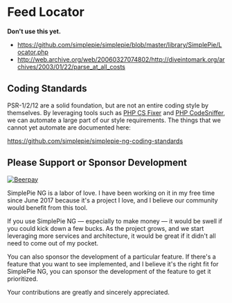 # Feed Locator

**Don't use this yet.**

* https://github.com/simplepie/simplepie/blob/master/library/SimplePie/Locator.php
* http://web.archive.org/web/20060327074802/http://diveintomark.org/archives/2003/01/22/parse_at_all_costs

## Coding Standards

PSR-1/2/12 are a solid foundation, but are not an entire coding style by themselves. By leveraging tools such as [PHP CS Fixer](http://cs.sensiolabs.org) and [PHP CodeSniffer](https://github.com/squizlabs/PHP_CodeSniffer), we can automate a large part of our style requirements. The things that we cannot yet automate are documented here:

<https://github.com/simplepie/simplepie-ng-coding-standards>

## Please Support or Sponsor Development

[![Beerpay](https://img.shields.io/beerpay/simplepie/simplepie-ng.svg?style=flat-square)](https://beerpay.io/simplepie/simplepie-ng)

SimplePie NG is a labor of love. I have been working on it in my free time since June 2017 because it's a project I love, and I believe our community would benefit from this tool.

If you use SimplePie NG — especially to make money — it would be swell if you could kick down a few bucks. As the project grows, and we start leveraging more services and architecture, it would be great if it didn't all need to come out of my pocket.

You can also sponsor the development of a particular feature. If there's a feature that you want to see implemented, and I believe it's the right fit for SimplePie NG, you can sponsor the development of the feature to get it prioritized.

Your contributions are greatly and sincerely appreciated.
